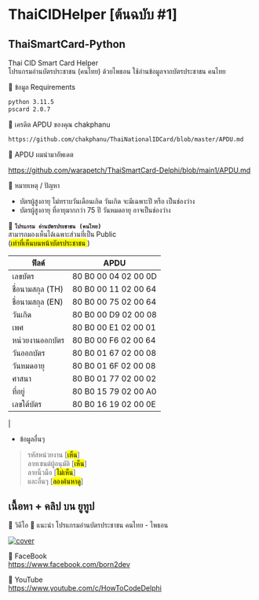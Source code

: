 # ThaiCIDHelper [ต้นฉบับ #1]
## ThaiSmartCard-Python
Thai CID Smart Card Helper <br> 
โปรแกรมอ่านบัตรประชาชน (คนไทย) ด้วยไพธอน
ใช้อ่านข้อมูลจากบัตรประชาชน คนไทย

📌 ข้อมูล Requirements
```xml
python 3.11.5
pscard 2.0.7
```

📌 เครดิต APDU ของคุณ chakphanu
```xml
https://github.com/chakphanu/ThaiNationalIDCard/blob/master/APDU.md
```

📌 APDU ผมนำมาอัพเดต

https://github.com/warapetch/ThaiSmartCard-Delphi/blob/main1/APDU.md


🔷 หมายเหตุ / ปัญหา
* บัตรผู้สูงอายุ ไม่ทราบวันเดือนเกิด วันเกิด จะมีเฉพาะปี หรือ เป็นช่องว่าง
* บัตรผู้สูงอายุ ที่อายุมากกว่า 75 ปี วันหมดอายุ อาจเป็นช่องว่าง


🔷 **`โปรแกรม อ่านบัตรประชาชน (คนไทย) `**  \
สามารถมองเห็นได้เฉพาะส่วนที่เป็น Public  \
(<mark>เท่าที่เห็นบนหน้าบัตรประชาชน </mark>)

|  ฟิลด์  		 | APDU                 |
|--------------|---------------------|
| เลขบัตร		 | 80 B0 00 04 02 00 0D |
| ชื่อนามสกุล (TH)| 80 B0 00 11 02 00 64 |
| ชื่อนามสกุล (EN)| 80 B0 00 75 02 00 64 |
| วันเกิด        | 80 B0 00 D9 02 00 08 |
| เพศ         | 80 B0 00 E1 02 00 01 |
| หน่วยงานออกบัตร	| 80 B0 00 F6 02 00 64 |
| วันออกบัตร		| 80 B0 01 67 02 00 08 |
| วันหมดอายุ	| 80 B0 01 6F 02 00 08 |
| ศาสนา		| 80 B0 01 77 02 00 02 |
| ที่อยู่		| 80 B0 15 79 02 00 A0 |
| เลขใต้บัตร		| 80 B0 16 19 02 00 0E |
|

* ข้อมูลอื่นๆ
> รหัสหน่วยงาน [<mark>เห็น</mark>] \
> ลายเซนต์ผู้อนุมัติ [<mark>เห็น</mark>] \
> ลายนิ้วมือ [<mark>ไม่เห็น</mark>]  \
> และอื่นๆ [<mark>ลองค้นหาดู</mark>]



## เนื้อหา + คลิป บน ยูทูป
🔷 วิดีโอ
📌 แนะนำ โปรแกรมอ่านบัตรประชาชน คนไทย - ไพธอน <br>

[![cover](http://img.youtube.com/vi/zmTl_pVMHV0/0.jpg)](http://www.youtube.com/watch?v=zmTl_pVMHV0 "Click to Play Video")


🔷 FaceBook  \
https://www.facebook.com/born2dev

🔷 YouTube  \
https://www.youtube.com/c/HowToCodeDelphi

